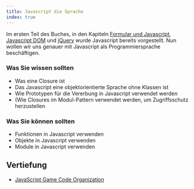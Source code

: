 ```yaml
--- 
title: Javascript die Sprache
index: true
---
```


Im ersten Teil des Buches, in den Kapiteln [Formular und Javascript](/formulare/javascript/),
[Javascript DOM](/javascript-dom/) und [jQuery](/jQuery/) wurde Javascript bereits vorgestellt.
Nun wollen wir uns genauer mit Javascript als Programmiersprache beschäftigen.

### Was Sie wissen sollten
* Was eine Closure ist
* Das Javascript eine objektorientierte Sprache ohne Klassen ist
* Wie Prototypen für die Vererbung in Javascript verwendet werden
* (Wie Closures im Modul-Pattern verwendet werden, um Zugriffsschutz herzustellen

### Was Sie können sollten
* Funktionen in Javascript verwenden
* Objekte in Javascript verwenden
* Module in Javascript verwenden


## Vertiefung
* [JavaScript Game Code Organization](http://buildnewgames.com/js-game-code-org/)
